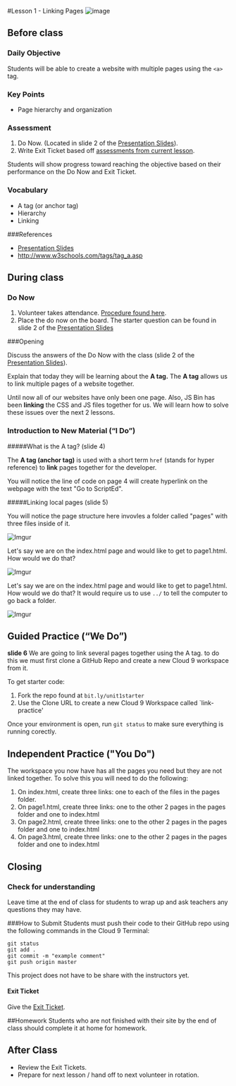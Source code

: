 #Lesson 1 - Linking Pages
![image](http://i.imgur.com/lQblSYV.jpg)

## Before class

### Daily Objective

Students will be able to create a website with multiple pages using the `<a>` tag. 

### Key Points

* Page hierarchy and organization


### Assessment

1. Do Now. (Located in slide 2 of the [Presentation Slides](https://docs.google.com/presentation/d/1UrFnBtRbk9eC1E2MLhRjkpvi4-4tREXmK3v2ps_kVqc/edit?usp=sharing)). 
2. Write Exit Ticket based off [assessments from current lesson](assessments/exit_ticket.md).

Students will show progress toward reaching the objective based on their performance on the Do Now and Exit Ticket.


### Vocabulary

* A tag (or anchor tag)
* Hierarchy
* Linking


###References

* [Presentation Slides](https://docs.google.com/presentation/d/1UrFnBtRbk9eC1E2MLhRjkpvi4-4tREXmK3v2ps_kVqc/edit?usp=sharing)
* <http://www.w3schools.com/tags/tag_a.asp>

## During class

### Do Now

1. Volunteer takes attendance. [Procedure found here](https://docs.google.com/document/d/19IIhqykr70vj7wnqyJYuQNTkd9GX56Xgl3omD42IcMk/edit).
2. Place the do now on the board. The starter question can be found in slide 2 of the [Presentation Slides](https://docs.google.com/presentation/d/1UrFnBtRbk9eC1E2MLhRjkpvi4-4tREXmK3v2ps_kVqc/edit?usp=sharing)


###Opening

Discuss the answers of the Do Now with the class (slide 2 of the [Presentation Slides](https://docs.google.com/presentation/d/1UrFnBtRbk9eC1E2MLhRjkpvi4-4tREXmK3v2ps_kVqc/edit?usp=sharing)). 

Explain that today they will be learning about the **A tag.** The **A tag** allows us to link multiple pages of a website together.

Until now all of our websites have only been one page. Also, JS Bin has been **linking** the CSS and JS files together for us. We will learn how to solve these issues over the next 2 lessons. 

### Introduction to New Material (“I Do”)
#####What is the A tag? (slide 4)

The **A tag (anchor tag)** is used with a short term `href` (stands for hyper reference) to **link** pages together for the developer.

You will notice the line of code on page 4 will create hyperlink on the webpage with the text "Go to ScriptEd".

#####Linking local pages (slide 5)

You will notice the page structure here invovles a folder called "pages" with three files inside of it.

![Imgur](http://i.imgur.com/gZveY6I.png)

Let's say we are on the index.html page and would like to get to page1.html. How would we do that?

![Imgur](http://i.imgur.com/sdX22sI.png)


Let's say we are on the index.html page and would like to get to page1.html. How would we do that? It would require us to use `../` to tell the computer to go back a folder.

![Imgur](http://i.imgur.com/u4wsu1S.png)
## Guided Practice (“We Do”)
**slide 6**
We are going to link several pages together using the A tag. to do this we must first clone a GitHub Repo and create a new Cloud 9 workspace from it. 

To get starter code: 

1. Fork the repo found at `bit.ly/unit1starter`
2. Use the Clone URL to create a new Cloud 9 Workspace called `link-practice'

Once your environment is open, run `git status` to make sure everything is running corectly.

## Independent Practice ("You Do")

The workspace you now have has all the pages you need but they are not linked together. To solve this you will need to do the following:

1. On index.html, create three links: one to each of the files in the pages folder.
2. On page1.html, create three links: one to the other 2 pages in the pages folder and one to index.html
3. On page2.html, create three links: one to the other 2 pages in the pages folder and one to index.html
4. On page3.html, create three links: one to the other 2 pages in the pages folder and one to index.html

## Closing

### Check for understanding
Leave time at the end of class for students to wrap up and ask teachers any questions they may have.  

###How to Submit
Students must push their code to their GitHub repo using the following commands in the Cloud 9 Terminal:

`git status`  
`git add .`  
`git commit -m "example comment"`  
`git push origin master`

This project does not  have to be share with the instructors yet.


#### Exit Ticket

Give the [Exit Ticket](assessments/exit_ticket.md).


##Homework
Students who are not finished with their site by the end of class should complete it at home for homework. 

## After Class

* Review the Exit Tickets.
* Prepare for next lesson / hand off to next volunteer in rotation.


